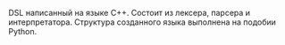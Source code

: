 DSL написанный на языке C++.
Состоит из лексера, парсера и интерпретатора.
Структура созданного языка выполнена на подобии Python.
